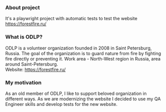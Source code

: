 ### About project
It's a playwright project with automatic tests to test the website <https://forestfire.ru/>

### What is ODLP? 
ODLP is a volunteer organization founded in 2008 in Saint Petersburg, Russia. The goal of the organization is to guard nature from fire by fighting fire directly or preventing it. Work area - North-West region in Russia, area around Saint-Petersburg.  
Website: <https://forestfire.ru/>

### My motivation
As an old member of ODLP, I like to support beloved organization in different ways. As we are modernizing the website I decided to use my QA Engineer skills and develop tests for the new website.